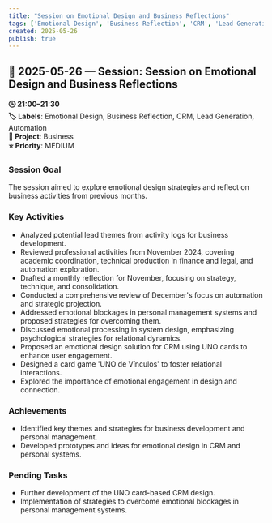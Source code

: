 ```yaml
---
title: "Session on Emotional Design and Business Reflections"
tags: ['Emotional Design', 'Business Reflection', 'CRM', 'Lead Generation', 'Automation']
created: 2025-05-26
publish: true
---
```


## 📅 2025-05-26 — Session: Session on Emotional Design and Business Reflections

**🕒 21:00–21:30**  
**🏷️ Labels**: Emotional Design, Business Reflection, CRM, Lead Generation, Automation  
**📂 Project**: Business  
**⭐ Priority**: MEDIUM  


### Session Goal
The session aimed to explore emotional design strategies and reflect on business activities from previous months.

### Key Activities
- Analyzed potential lead themes from activity logs for business development.
- Reviewed professional activities from November 2024, covering academic coordination, technical production in finance and legal, and automation exploration.
- Drafted a monthly reflection for November, focusing on strategy, technique, and consolidation.
- Conducted a comprehensive review of December's focus on automation and strategic projection.
- Addressed emotional blockages in personal management systems and proposed strategies for overcoming them.
- Discussed emotional processing in system design, emphasizing psychological strategies for relational dynamics.
- Proposed an emotional design solution for CRM using UNO cards to enhance user engagement.
- Designed a card game 'UNO de Vínculos' to foster relational interactions.
- Explored the importance of emotional engagement in design and connection.

### Achievements
- Identified key themes and strategies for business development and personal management.
- Developed prototypes and ideas for emotional design in CRM and personal systems.

### Pending Tasks
- Further development of the UNO card-based CRM design.
- Implementation of strategies to overcome emotional blockages in personal management systems.
